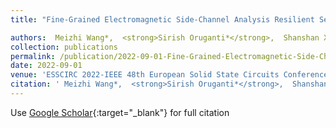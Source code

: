 ```yaml
---
title: "Fine-Grained Electromagnetic Side-Channel Analysis Resilient Secure AES Core with Stacked Voltage Domains and Spatio-temporally Randomized Circuit Blocks"

authors:  Meizhi Wang*,  <strong>Sirish Oruganti*</strong>,  Shanshan Xie,  Raghavan Kumar,  Sanu Mathew,  Jaydeep Kulkarni
collection: publications
permalink: /publication/2022-09-01-Fine-Grained-Electromagnetic-Side-Channel-Analysis-Resilient-Secure-AES-Core-with-Stacked-Voltage-Domains-and-Spatio-temporally-Randomized-Circuit-Blocks
date: 2022-09-01
venue: 'ESSCIRC 2022-IEEE 48th European Solid State Circuits Conference (ESSCIRC)'
citation: ' Meizhi Wang*,  <strong>Sirish Oruganti*</strong>,  Shanshan Xie,  Raghavan Kumar,  Sanu Mathew,  Jaydeep Kulkarni, &quot;Fine-Grained Electromagnetic Side-Channel Analysis Resilient Secure AES Core with Stacked Voltage Domains and Spatio-temporally Randomized Circuit Blocks.&quot; ESSCIRC 2022-IEEE 48th European Solid State Circuits Conference (ESSCIRC), 2022.'
---
```

Use [Google Scholar](https://scholar.google.com/scholar?q=Fine+Grained+Electromagnetic+Side+Channel+Analysis+Resilient+Secure+AES+Core+with+Stacked+Voltage+Domains+and+Spatio+temporally+Randomized+Circuit+Blocks){:target="_blank"} for full citation